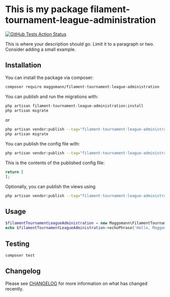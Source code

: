 # This is my package filament-tournament-league-administration

[![GitHub Tests Action Status](https://github.com/maggomann/filament-tournament-league-administration/workflows/run-tests/badge.svg?branch=master)](https://github.com/maggomann/filament-tournament-league-administration/actions?query=workflow%3Arun-tests+branch%3Amaster)


This is where your description should go. Limit it to a paragraph or two. Consider adding a small example.

## Installation

You can install the package via composer:

```bash
composer require maggomann/filament-tournament-league-administration
```

You can publish and run the migrations with:

```bash
php artisan filament-tournament-league-administration:install
php artisan migrate
```
or
```bash
php artisan vendor:publish --tag="filament-tournament-league-administration-migrations"
php artisan migrate
```

You can publish the config file with:

```bash
php artisan vendor:publish --tag="filament-tournament-league-administration-config"
```

This is the contents of the published config file:

```php
return [
];
```

Optionally, you can publish the views using

```bash
php artisan vendor:publish --tag="filament-tournament-league-administration-views"
```

## Usage

```php
$filamentTournamentLeagueAdministration = new Maggomann\FilamentTournamentLeagueAdministration();
echo $filamentTournamentLeagueAdministration->echoPhrase('Hello, Maggomann!');
```

## Testing

```bash
composer test
```

## Changelog

Please see [CHANGELOG](CHANGELOG.md) for more information on what has changed recently.
